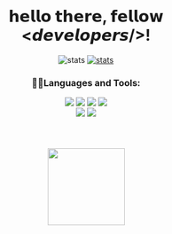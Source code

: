 
<div align = "center">
  </br> </br>
  <h1>
    𝗵𝗲𝗹𝗹𝗼 𝘁𝗵𝗲𝗿𝗲, 𝗳𝗲𝗹𝗹𝗼𝘄 <𝙙𝙚𝙫𝙚𝙡𝙤𝙥𝙚𝙧𝙨/>!<br/>
  </h1>
  
  
  <p>
    <img src="https://komarev.com/ghpvc/?username=Jefferson1947&label=Views&color=582673&style=flat-square" alt="stats" />
    <a href = "https://github.com/Jefferson1947" taget="_blank">
      <img src="https://img.shields.io/github/followers/Jefferson1947?label=follow&style=social" alt="stats" /></a>

  </p>  
  <h3>
      👨‍💻Languages and Tools:
  </h3> 
  <p>
    <img src="https://img.shields.io/badge/java-3b3b3b?style=for-the-badge&logo=java&logoColor=white">
    <img src="https://img.shields.io/badge/c%23-3b3b3b?style=for-the-badge&logo=c-sharp&logoColor=white">
    <img src="https://img.shields.io/badge/python-3b3b3b?style=for-the-badge&logo=python&logoColor=white">
    <img src="https://img.shields.io/badge/Gradle-3b3b3b?style=for-the-badge&logo=Gradle&logoColor=white"></br>
    <img src="https://img.shields.io/badge/IntelliJ-3b3b3b?style=for-the-badge&logo=intellij-idea&color=3b3b3b&logoColor=white&labelColor=black">
    <img src="https://img.shields.io/badge/Pycharm-3b3b3b?style=for-the-badge&logo=pycharm&logoColor=white&color=3b3b3b&labelColor=black">
  </p>
  <h4>
 <br/><br/>
      <img  height="139px" src="https://github-readme-stats.vercel.app/api?username=Jefferson1947
&include_all_commits=true&count_private=true&show_icons=true&line_height=20&title_color=e5adff&icon_color=2234AE&text_color=ffffff&bg_color=0,265a73,582673"/>
  </h4>
</div>
